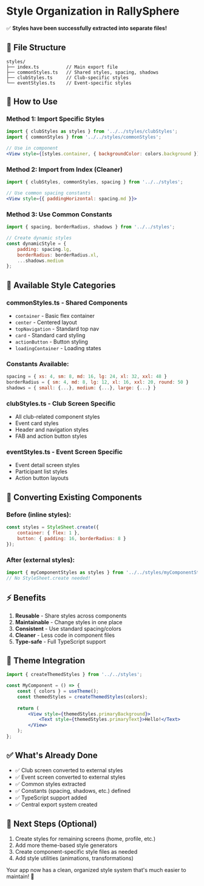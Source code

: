 # Style Organization in RallySphere

✅ **Styles have been successfully extracted into separate files!**

## 📁 File Structure

```
styles/
├── index.ts          // Main export file
├── commonStyles.ts   // Shared styles, spacing, shadows
├── clubStyles.ts     // Club-specific styles  
└── eventStyles.ts    // Event-specific styles
```

## 🚀 How to Use

### Method 1: Import Specific Styles
```jsx
import { clubStyles as styles } from '../../styles/clubStyles';
import { commonStyles } from '../../styles/commonStyles';

// Use in component
<View style={[styles.container, { backgroundColor: colors.background }]}>
```

### Method 2: Import from Index (Cleaner)
```jsx
import { clubStyles, commonStyles, spacing } from '../../styles';

// Use common spacing constants
<View style={{ paddingHorizontal: spacing.md }}>
```

### Method 3: Use Common Constants
```jsx
import { spacing, borderRadius, shadows } from '../../styles';

// Create dynamic styles
const dynamicStyle = {
    padding: spacing.lg,
    borderRadius: borderRadius.xl,
    ...shadows.medium
};
```

## 🎨 Available Style Categories

### **commonStyles.ts** - Shared Components
- `container` - Basic flex container
- `center` - Centered layout
- `topNavigation` - Standard top nav
- `card` - Standard card styling
- `actionButton` - Button styling
- `loadingContainer` - Loading states

### **Constants Available:**
```jsx
spacing = { xs: 4, sm: 8, md: 16, lg: 24, xl: 32, xxl: 48 }
borderRadius = { sm: 4, md: 8, lg: 12, xl: 16, xxl: 20, round: 50 }
shadows = { small: {...}, medium: {...}, large: {...} }
```

### **clubStyles.ts** - Club Screen Specific
- All club-related component styles
- Event card styles
- Header and navigation styles
- FAB and action button styles

### **eventStyles.ts** - Event Screen Specific  
- Event detail screen styles
- Participant list styles
- Action button layouts

## 🔄 Converting Existing Components

### Before (inline styles):
```jsx
const styles = StyleSheet.create({
    container: { flex: 1 },
    button: { padding: 16, borderRadius: 8 }
});
```

### After (external styles):
```jsx
import { myComponentStyles as styles } from '../../styles/myComponentStyles';
// No StyleSheet.create needed!
```

## ⚡ Benefits

1. **Reusable** - Share styles across components
2. **Maintainable** - Change styles in one place  
3. **Consistent** - Use standard spacing/colors
4. **Cleaner** - Less code in component files
5. **Type-safe** - Full TypeScript support

## 🎯 Theme Integration

```jsx
import { createThemedStyles } from '../../styles';

const MyComponent = () => {
    const { colors } = useTheme();
    const themedStyles = createThemedStyles(colors);
    
    return (
        <View style={themedStyles.primaryBackground}>
            <Text style={themedStyles.primaryText}>Hello!</Text>
        </View>
    );
};
```

## ✅ What's Already Done

- ✅ Club screen converted to external styles
- ✅ Event screen converted to external styles  
- ✅ Common styles extracted
- ✅ Constants (spacing, shadows, etc.) defined
- ✅ TypeScript support added
- ✅ Central export system created

## 🚧 Next Steps (Optional)

1. Create styles for remaining screens (home, profile, etc.)
2. Add more theme-based style generators
3. Create component-specific style files as needed
4. Add style utilities (animations, transformations)

Your app now has a clean, organized style system that's much easier to maintain! 🎉
